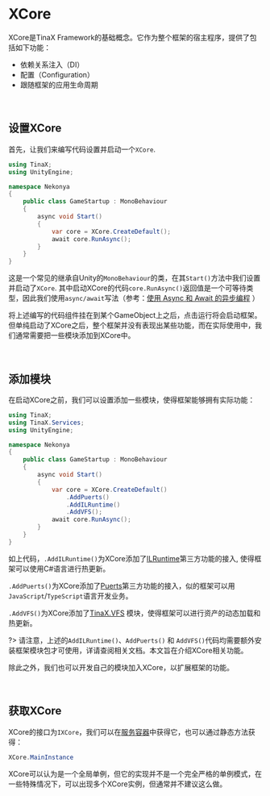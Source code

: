 # XCore

XCore是TinaX Framework的基础概念。它作为整个框架的宿主程序，提供了包括如下功能：
- 依赖关系注入（DI）
- 配置（Configuration）
- 跟随框架的应用生命周期

<br>

## 设置XCore

首先，让我们来编写代码设置并启动一个`XCore`.

``` csharp
using TinaX;
using UnityEngine;

namespace Nekonya
{
    public class GameStartup : MonoBehaviour
    {
        async void Start()
        {
            var core = XCore.CreateDefault();
            await core.RunAsync();
        }
    }
}
```

这是一个常见的继承自Unity的`MonoBehaviour`的类，在其`Start()`方法中我们设置并启动了`XCore`. 其中启动XCore的代码`core.RunAsync()`返回值是一个可等待类型，因此我们使用`async/await`写法（参考：[使用 Async 和 Await 的异步编程](https://docs.microsoft.com/zh-cn/dotnet/csharp/programming-guide/concepts/async/ ':ignore') ）

将上述编写的代码组件挂在到某个GameObject上之后，点击运行将会启动框架。但单纯启动了XCore之后，整个框架并没有表现出某些功能，而在实际使用中，我们通常需要把一些模块添加到XCore中。

<br>

## 添加模块

在启动XCore之前，我们可以设置添加一些模块，使得框架能够拥有实际功能：

``` csharp
using TinaX;
using TinaX.Services;
using UnityEngine;

namespace Nekonya
{
    public class GameStartup : MonoBehaviour
    {
        async void Start()
        {
            var core = XCore.CreateDefault()
                .AddPuerts()
                .AddILRuntime()
                .AddVFS();
            await core.RunAsync();
        }
    }
}
```

如上代码，`.AddILRuntime()`为XCore添加了[ILRuntime](https://github.com/Ourpalm/ILRuntime ':ignore')第三方功能的接入, 使得框架可以使用C#语言进行热更新。

`.AddPuerts()`为XCore添加了[Puerts](https://github.com/Tencent/puerts)第三方功能的接入，似的框架可以用`JavaScript`/`TypeScript`语言开发业务。 

`.AddVFS()`为XCore添加了[TinaX.VFS](/zh-Hans/vfs/README) 模块，使得框架可以进行资产的动态加载和热更新。

?> 请注意，上述的`AddILRuntime()`、`AddPuerts()` 和 `AddVFS()`代码均需要额外安装框架模块包才可使用，详请查阅相关文档。本文旨在介绍XCore相关功能。

除此之外，我们也可以开发自己的模块加入XCore，以扩展框架的功能。

<br>

## 获取XCore

XCore的接口为`IXCore`，我们可以在[服务容器](/zh-Hans/core/manual/dependency_injection)中获得它，也可以通过静态方法获得：

``` csharp
XCore.MainInstance
```

XCore可以认为是一个全局单例，但它的实现并不是一个完全严格的单例模式，在一些特殊情况下，可以出现多个XCore实例，但通常并不建议这么做。